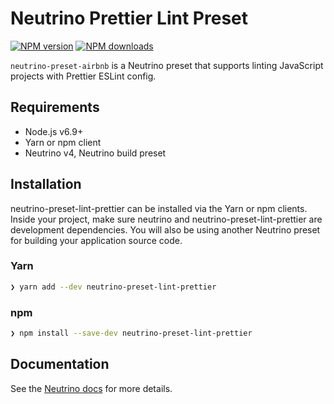 # Neutrino Prettier Lint Preset
[![NPM version][npm-image]][npm-url] [![NPM downloads][npm-downloads]][npm-url]

`neutrino-preset-airbnb` is a Neutrino preset that supports linting JavaScript projects with Prettier ESLint
config.

## Requirements

* Node.js v6.9+
* Yarn or npm client
* Neutrino v4, Neutrino build preset

## Installation

neutrino-preset-lint-prettier can be installed via the Yarn or npm clients. Inside your project, make sure
neutrino and neutrino-preset-lint-prettier are development dependencies. You will also be using another
Neutrino preset for building your application source code.

### Yarn

```bash
❯ yarn add --dev neutrino-preset-lint-prettier
```

### npm

```bash
❯ npm install --save-dev neutrino-preset-lint-prettier
```

## Documentation

See the [Neutrino docs](https://neutrino.js.org/presets/neutrino-preset-airbnb-base/)
for more details.

[npm-image]: https://img.shields.io/npm/v/neutrino-preset-airbnb.svg
[npm-downloads]: https://img.shields.io/npm/dt/neutrino-preset-airbnb.svg
[npm-url]: https://npmjs.org/package/neutrino-preset-airbnb
